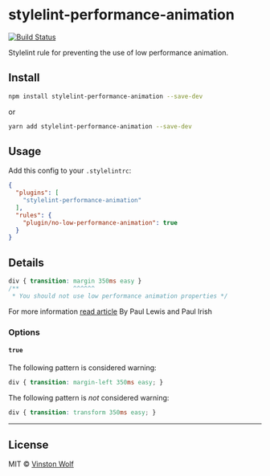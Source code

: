 # stylelint-performance-animation

[![Build Status][ci-img]][ci]

Stylelint rule for preventing the use of low performance animation.

## Install

```sh
npm install stylelint-performance-animation --save-dev
```

or


```sh
yarn add stylelint-performance-animation --save-dev
```

## Usage

Add this config to your `.stylelintrc`:

```json
{
  "plugins": [
    "stylelint-performance-animation"
  ],
  "rules": {
    "plugin/no-low-performance-animation": true
  }
}
```

## Details

```css
div { transition: margin 350ms easy }
/**               ^^^^^^
 * You should not use low performance animation properties */
```

For more information [read article](https://www.html5rocks.com/en/tutorials/speed/high-performance-animations/) By Paul Lewis and Paul Irish

### Options

#### `true`

The following pattern is considered warning:

```css
div { transition: margin-left 350ms easy; }
```

The following pattern is *not* considered warning:

```css
div { transition: transform 350ms easy; }
```

---

## License

MIT © [Vinston Wolf](https://github.com/konstantin24121)

[ci]: https://travis-ci.org/konstantin24121/stylelint-performance-animation
[ci-img]: https://travis-ci.org/konstantin24121/stylelint-performance-animation.svg?branch=master
